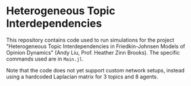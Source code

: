 # Heterogeneous Topic Interdependencies
 
This repository contains code used to run simulations for the project "Heterogeneous Topic Interdependencies in Friedkin-Johnsen Models of Opinion Dynamics" (Andy Liu, Prof. Heather Zinn Brooks). The specific commands used are in ```Main.jl```.

Note that the code does not yet support custom network setups, instead using a hardcoded Laplacian matrix for 3 topics and 8 agents.
